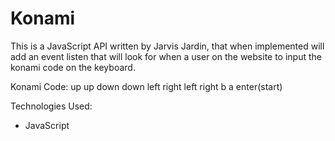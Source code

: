 # Konami

This is a JavaScript API written by Jarvis Jardin, that when implemented will add an event listen that will look for when 
a user on the website to input the konami code on the keyboard. 

Konami Code:
up up down down left right left right b a enter(start)

Technologies Used:
- JavaScript
